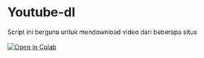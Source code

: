 # Youtube-dl
Script ini berguna untuk mendownload video dari beberapa situs
<br>
<br>
<a href="https://colab.research.google.com/github/alfiankids/GoogleColab/blob/main/Youtube-dl/styleYoutubedl.ipynb" target="_parent\"><img src="https://colab.research.google.com/assets/colab-badge.svg" alt="Open In Colab"/></a>
